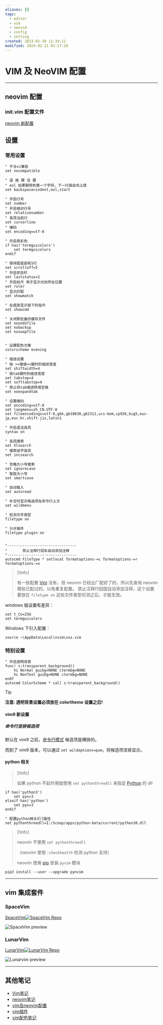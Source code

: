 ```yaml
---
aliases: []
tags:
  - editor
  - vim
  - neovim
  - config
  - setting
created: 2023-01-30 11:19:11
modified: 2024-02-21 03:17:28
---
```


# VIM 及 NeoVIM 配置

---

## neovim 配置

### init.vim 配置文件

[neovim 新配置](Neovim_Note.md#neovim%20新配置)

## 设置

### 常用设置

```vimscript
" 不与vi兼容 
set nocompatible

" 退 格 键 设 置
" eol 如果删除到第一个字符，下一行就会向上提
set backspace=indent,eol,start

" 开启行号
set number
" 开启相对行号
set relativenumber
" 高亮当前行
set cursorline
" 编码
set encoding=utf-8

" 开启真彩色
if has('termguicolors')
    set termguicolors
endif

" 保持距底部有5行
set scrolloff=5
" 开启状态栏
set laststatus=2
" 开启标尺 用于显示光标所在位置
set ruler
" 显示匹配
set showmatch

" 在底部显示按下的指令
set showcmd

" 关闭那些备份缓存文件
set noundofile
set nobackup
set noswapfile


" 设置配色方案
colorscheme evening

" 缩进设置
" 按 >>键或<<键时的缩进宽度
set shiftwidth=4
" 按tab键时的缩进宽度
set tabstop=4
set softtabstop=4
" 禁止将tab缩进转成空格
set noexpandtab

" 设置编码
set encoding=utf-8
set langmenu=zh_CN.UTF-8
set fileencodings=utf-8,gbk,gb18030,gb2312,ucs-bom,cp936,big5,euc-jp,euc-kr,shift-jis,latin1

" 开启语法高亮
syntax on

" 高亮搜索
set hlsearch
" 搜索逐字高亮
set incsearch

" 忽略大小写搜索
set ignorecase
" 智能大小写
set smartcase

" 自动载入
set autoread

" 补全时显示候选项在命令行上方
set wildmenu

" 检测文件类型 
filetype on

" 允许插件
filetype plugin on


"--------------------------------
"       禁止注释行回车自动添加注释
"--------------------------------
autocmd FileType * setlocal formatoptions-=c formatoptions-=r formatoptions-=o

```

> [!info]
> 
> 有一些配置 [Vim](Vim_Note.md) 没有，但 neovim 已经出厂配好了的，所以先查询 neovim 哪些已配过的，以免重复配置。
> 禁止注释行回国自动添加注释，这个设置要放在 `filetype on` 这些文件类型侦测之后，才能生效。

windows 版设置有差异：
```vimscript
set t_Co=256
set termguicolors
```

Windows 下引入配置：
```vimscript
source ~\AppData\Local\nvim\xxx.vim
```

### 特别设置

```vimscript
" 开启透明背景                                                                                                    
func! s:transparent_background()
    hi Normal guibg=NONE ctermbg=NONE
    hi NonText guibg=NONE ctermbg=NONE
endf
autocmd ColorScheme * call s:transparent_background()

```

> [!tip] 
> 
> **注意: 透明背景设置必须放在 colortheme 设置之后!**

#### vim9 新设置

##### 命令行坚排侯选项

默认在 vim9 之前，[命令行模式](Vim_Note.md#命令行模式) 候选项是横排的。

而到了 vim9 版本，可以通过 `set wildoptions=pum`，将候选项坚排显示。

#### python 相关

> [!info] 
> 
> 如果 python 不起作用就使用 `set pythonthreedll` 来指定 [Python](../Python/Python_Note.md) 的 dll

```shell
if has('python3')
	set pyx=3
elseif has('python')
	set pyx=3
endif

" 配置python相关dll路径
set pythonthreedll=I:/Scoop/apps/python-beta/current/python38.dll
```

> [!info] 
>
> neovim 不使用 `set pythonthreedll`
>
>（neovim 使用 `:checkhealth` 检测 python 支持）
>
> neovim 使用 [pip](../Python/Python_Note.md#pip) 安装 `pyvim` 模块

```shell
pip3 install --user --upgrade pynvim
```

---

## vim 集成套件

### SpaceVim

[SpaceVim](https://spacevim.org/)[![SpaceVim Repo](https://img.shields.io/github/stars/SpaceVim/SpaceVim?style=social)](https://github.com/SpaceVim/SpaceVim)

![SpaceVim preview](https://user-images.githubusercontent.com/13142418/228742293-1ca7c173-84a6-461a-9fb5-656d23953e12.png)

### LunarVim

[LunarVim](https://www.lunarvim.org/)[![LunarVim Repo](https://img.shields.io/github/stars/LunarVim/LunarVim?style=social)](https://github.com/LunarVim/LunarVim)

![Lunarvim preview](https://www.lunarvim.org/img/lunarvim_preview.png)

---

## 其他笔记

* [Vim笔记](Vim_Note.md)
* [neovim笔记](Neovim_Note.md)
* [vim及neovim配置](vim及neovim配置.md)
* [vim插件](vim_plugin.md)
* [vim配色笔记](vim_colorscheme_Note.md)

